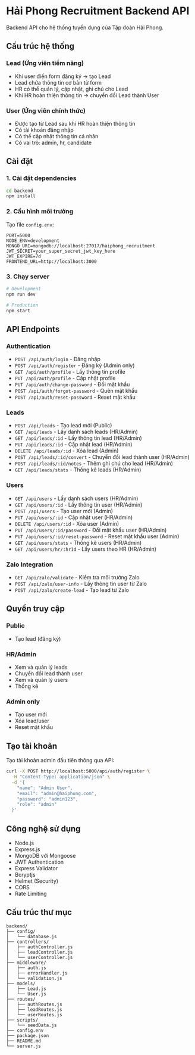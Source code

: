 # Hải Phong Recruitment Backend API

Backend API cho hệ thống tuyển dụng của Tập đoàn Hải Phong.

## Cấu trúc hệ thống

### Lead (Ứng viên tiềm năng)
- Khi user điền form đăng ký → tạo Lead
- Lead chứa thông tin cơ bản từ form
- HR có thể quản lý, cập nhật, ghi chú cho Lead
- Khi HR hoàn thiện thông tin → chuyển đổi Lead thành User

### User (Ứng viên chính thức)
- Được tạo từ Lead sau khi HR hoàn thiện thông tin
- Có tài khoản đăng nhập
- Có thể cập nhật thông tin cá nhân
- Có vai trò: admin, hr, candidate

## Cài đặt

### 1. Cài đặt dependencies
```bash
cd backend
npm install
```

### 2. Cấu hình môi trường
Tạo file `config.env`:
```env
PORT=5000
NODE_ENV=development
MONGO_URI=mongodb://localhost:27017/haiphong_recruitment
JWT_SECRET=your_super_secret_jwt_key_here
JWT_EXPIRE=7d
FRONTEND_URL=http://localhost:3000
```

### 3. Chạy server
```bash
# Development
npm run dev

# Production
npm start
```


## API Endpoints

### Authentication
- `POST /api/auth/login` - Đăng nhập
- `POST /api/auth/register` - Đăng ký (Admin only)
- `GET /api/auth/profile` - Lấy thông tin profile
- `PUT /api/auth/profile` - Cập nhật profile
- `PUT /api/auth/change-password` - Đổi mật khẩu
- `POST /api/auth/forgot-password` - Quên mật khẩu
- `POST /api/auth/reset-password` - Reset mật khẩu

### Leads
- `POST /api/leads` - Tạo lead mới (Public)
- `GET /api/leads` - Lấy danh sách leads (HR/Admin)
- `GET /api/leads/:id` - Lấy thông tin lead (HR/Admin)
- `PUT /api/leads/:id` - Cập nhật lead (HR/Admin)
- `DELETE /api/leads/:id` - Xóa lead (Admin)
- `POST /api/leads/:id/convert` - Chuyển đổi lead thành user (HR/Admin)
- `POST /api/leads/:id/notes` - Thêm ghi chú cho lead (HR/Admin)
- `GET /api/leads/stats` - Thống kê leads (HR/Admin)

### Users
- `GET /api/users` - Lấy danh sách users (HR/Admin)
- `GET /api/users/:id` - Lấy thông tin user (HR/Admin)
- `POST /api/users` - Tạo user mới (Admin)
- `PUT /api/users/:id` - Cập nhật user (HR/Admin)
- `DELETE /api/users/:id` - Xóa user (Admin)
- `PUT /api/users/:id/password` - Đổi mật khẩu user (HR/Admin)
- `PUT /api/users/:id/reset-password` - Reset mật khẩu user (Admin)
- `GET /api/users/stats` - Thống kê users (HR/Admin)
- `GET /api/users/hr/:hrId` - Lấy users theo HR (HR/Admin)

### Zalo Integration
- `GET /api/zalo/validate` - Kiểm tra môi trường Zalo
- `POST /api/zalo/user-info` - Lấy thông tin user từ Zalo
- `POST /api/zalo/create-lead` - Tạo lead từ Zalo

## Quyền truy cập

### Public
- Tạo lead (đăng ký)

### HR/Admin
- Xem và quản lý leads
- Chuyển đổi lead thành user
- Xem và quản lý users
- Thống kê

### Admin only
- Tạo user mới
- Xóa lead/user
- Reset mật khẩu

## Tạo tài khoản

Tạo tài khoản admin đầu tiên thông qua API:

```bash
curl -X POST http://localhost:5000/api/auth/register \
  -H "Content-Type: application/json" \
  -d '{
    "name": "Admin User",
    "email": "admin@haiphong.com",
    "password": "admin123",
    "role": "admin"
  }'
```

## Công nghệ sử dụng

- Node.js
- Express.js
- MongoDB với Mongoose
- JWT Authentication
- Express Validator
- Bcryptjs
- Helmet (Security)
- CORS
- Rate Limiting

## Cấu trúc thư mục

```
backend/
├── config/
│   └── database.js
├── controllers/
│   ├── authController.js
│   ├── leadController.js
│   └── userController.js
├── middleware/
│   ├── auth.js
│   ├── errorHandler.js
│   └── validation.js
├── models/
│   ├── Lead.js
│   └── User.js
├── routes/
│   ├── authRoutes.js
│   ├── leadRoutes.js
│   └── userRoutes.js
├── scripts/
│   └── seedData.js
├── config.env
├── package.json
├── README.md
└── server.js
```
